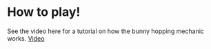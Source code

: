# How to play!

See the video here for a tutorial on how the bunny hopping mechanic works.
[Video](https://www.youtube.com/watch?v=lGQoUTPEQSs)